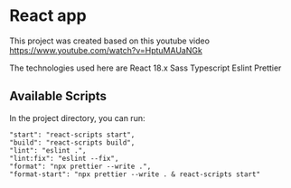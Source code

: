 # React app

This project was created based on this youtube video https://www.youtube.com/watch?v=HptuMAUaNGk

The technologies used here are
React 18.x
Sass
Typescript
Eslint
Prettier

## Available Scripts

In the project directory, you can run:

    "start": "react-scripts start",
    "build": "react-scripts build",
    "lint": "eslint .",
    "lint:fix": "eslint --fix",
    "format": "npx prettier --write .",
    "format-start": "npx prettier --write . & react-scripts start"

